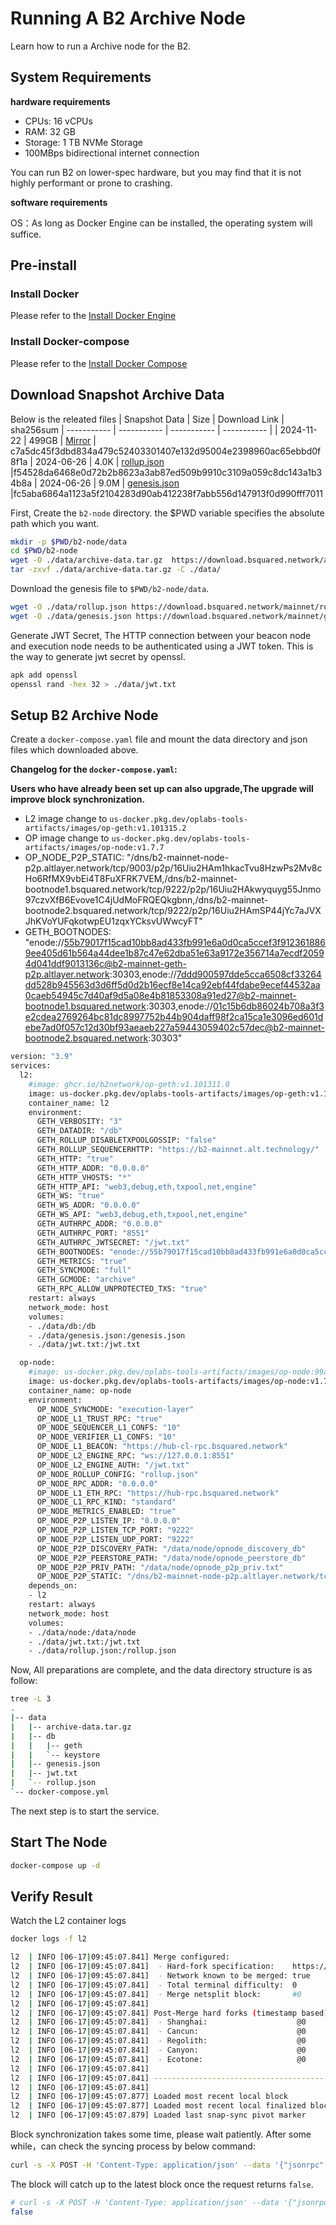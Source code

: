 # Running A B2 Archive Node

Learn how to run a Archive node for the B2.

## System Requirements

**hardware requirements**

- CPUs: 16 vCPUs
- RAM:  32 GB
- Storage: 1 TB NVMe Storage
- 100MBps bidirectional internet connection

You can run B2 on lower-spec hardware, but you may find that it is not highly performant or prone to crashing.

**software requirements**


OS：As long as Docker Engine can be installed, the operating system will suffice.

## Pre-install

### Install Docker

Please refer to the [Install Docker Engine](https://docs.docker.com/engine/install/)

### Install Docker-compose

Please refer to the [Install Docker Compose](https://docs.docker.com/compose/install/standalone/)

## Download Snapshot Archive Data
Below is the releated files
| Snapshot Data     | Size | Download Link | sha256sum
| ----------- | ----------- | ----------- | ----------- |
| 2024-11-22   | 499GB     | [Mirror](https://download.bsquared.network/archive-data.tar.gz) | c7a5dc45f3dbd834a479c52403301407e132d95004e2398960ac65ebbd0f8f1a 
| 2024-06-26    | 4.0K     | [rollup.json](https://download.bsquared.network/mainnet/rollup.json) |f54528da6468e0d72b2b8623a3ab87ed509b9910c3109a059c8dc143a1b34b8a
| 2024-06-26    | 9.0M     | [genesis.json](https://download.bsquared.network/mainnet/genesis.json) |fc5aba6864a1123a5f2104283d90ab412238f7abb556d147913f0d990fff7011

First, Create the ``b2-node`` directory.
the $PWD variable specifies the absolute path which you want.

```sh
mkdir -p $PWD/b2-node/data
cd $PWD/b2-node
wget -O ./data/archive-data.tar.gz  https://download.bsquared.network/archive-data.tar.gz
tar -zxvf ./data/archive-data.tar.gz -C ./data/
```


Download the genesis file to `$PWD/b2-node/data`.

```bash
wget -O ./data/rollup.json https://download.bsquared.network/mainnet/rollup.json
wget -O ./data/genesis.json https://download.bsquared.network/mainnet/genesis.json
```
Generate JWT Secret, The HTTP connection between your beacon node and execution node needs to be authenticated using a JWT token. This is the way to generate jwt secret by openssl.

```bash
apk add openssl
openssl rand -hex 32 > ./data/jwt.txt
```

## Setup B2 Archive Node

Create  a ``docker-compose.yaml`` file and mount the data directory and json files which downloaded above.

**Changelog for the ``docker-compose.yaml``:**

**Users who have already been set up can also upgrade,The upgrade will improve block synchronization.**

- L2 image change to ``us-docker.pkg.dev/oplabs-tools-artifacts/images/op-geth:v1.101315.2``
- OP image change to ``us-docker.pkg.dev/oplabs-tools-artifacts/images/op-node:v1.7.7``
- OP_NODE_P2P_STATIC: "/dns/b2-mainnet-node-p2p.altlayer.network/tcp/9003/p2p/16Uiu2HAm1hkacTvu8HzwPs2Mv8cHo6RfMX9vbEi4T8FuXFRK7VEM,/dns/b2-mainnet-bootnode1.bsquared.network/tcp/9222/p2p/16Uiu2HAkwyquyg55Jnmo97czvXfB6Evove1C4jUdMoFRQEQkgbnn,/dns/b2-mainnet-bootnode2.bsquared.network/tcp/9222/p2p/16Uiu2HAmSP44jYc7aJVXJhKVoYUFqkotwpEU1zqxYCksvUWwcyFT" 
- GETH_BOOTNODES: "enode://55b79017f15cad10bb8ad433fb991e6a0d0ca5ccef3f9123618869ee405d61b564a44dee1b87c47e62dba51e63a9172e356714a7ecdf20594d041ddf9013136c@b2-mainnet-geth-p2p.altlayer.network:30303,enode://7ddd900597dde5cca6508cf33264dd528b945563d3d6ff5d0d2b16ecf8e14ca92ebf44fdabe9ecef44532aa0caeb54945c7d40af9d5a08e4b81853308a91ed27@b2-mainnet-bootnode1.bsquared.network:30303,enode://01c15b6db86024b708a3f3e2cdea2769264bc81dc8997752b44b904daff98f2ca15ca1e3096ed601debe7ad0f057c12d30bf93aeaeb227a59443059402c57dec@b2-mainnet-bootnode2.bsquared.network:30303"
```bash
version: "3.9"
services:
  l2:
    #image: ghcr.io/b2network/op-geth:v1.101311.0
    image: us-docker.pkg.dev/oplabs-tools-artifacts/images/op-geth:v1.101315.2 
    container_name: l2
    environment:
      GETH_VERBOSITY: "3"
      GETH_DATADIR: "/db"
      GETH_ROLLUP_DISABLETXPOOLGOSSIP: "false"
      GETH_ROLLUP_SEQUENCERHTTP: "https://b2-mainnet.alt.technology/"
      GETH_HTTP: "true"
      GETH_HTTP_ADDR: "0.0.0.0"
      GETH_HTTP_VHOSTS: "*"
      GETH_HTTP_API: "web3,debug,eth,txpool,net,engine"
      GETH_WS: "true"
      GETH_WS_ADDR: "0.0.0.0"
      GETH_WS_API: "web3,debug,eth,txpool,net,engine"
      GETH_AUTHRPC_ADDR: "0.0.0.0"
      GETH_AUTHRPC_PORT: "8551"
      GETH_AUTHRPC_JWTSECRET: "/jwt.txt"
      GETH_BOOTNODES: "enode://55b79017f15cad10bb8ad433fb991e6a0d0ca5ccef3f9123618869ee405d61b564a44dee1b87c47e62dba51e63a9172e356714a7ecdf20594d041ddf9013136c@b2-mainnet-geth-p2p.altlayer.network:30303,enode://7ddd900597dde5cca6508cf33264dd528b945563d3d6ff5d0d2b16ecf8e14ca92ebf44fdabe9ecef44532aa0caeb54945c7d40af9d5a08e4b81853308a91ed27@b2-mainnet-bootnode1.bsquared.network:30303,enode://01c15b6db86024b708a3f3e2cdea2769264bc81dc8997752b44b904daff98f2ca15ca1e3096ed601debe7ad0f057c12d30bf93aeaeb227a59443059402c57dec@b2-mainnet-bootnode2.bsquared.network:30303"
      GETH_METRICS: "true"
      GETH_SYNCMODE: "full"
      GETH_GCMODE: "archive"
      GETH_RPC_ALLOW_UNPROTECTED_TXS: "true"
    restart: always
    network_mode: host
    volumes:
    - ./data/db:/db
    - ./data/genesis.json:/genesis.json
    - ./data/jwt.txt:/jwt.txt

  op-node:
    #image: us-docker.pkg.dev/oplabs-tools-artifacts/images/op-node:99a53381019d3571359d989671ccf70f8d69dfd9
    image: us-docker.pkg.dev/oplabs-tools-artifacts/images/op-node:v1.7.7 
    container_name: op-node
    environment:
      OP_NODE_SYNCMODE: "execution-layer"
      OP_NODE_L1_TRUST_RPC: "true"
      OP_NODE_SEQUENCER_L1_CONFS: "10"
      OP_NODE_VERIFIER_L1_CONFS: "10"
      OP_NODE_L1_BEACON: "https://hub-cl-rpc.bsquared.network"
      OP_NODE_L2_ENGINE_RPC: "ws://127.0.0.1:8551"
      OP_NODE_L2_ENGINE_AUTH: "/jwt.txt"
      OP_NODE_ROLLUP_CONFIG: "rollup.json"
      OP_NODE_RPC_ADDR: "0.0.0.0"
      OP_NODE_L1_ETH_RPC: "https://hub-rpc.bsquared.network"
      OP_NODE_L1_RPC_KIND: "standard"
      OP_NODE_METRICS_ENABLED: "true"
      OP_NODE_P2P_LISTEN_IP: "0.0.0.0"
      OP_NODE_P2P_LISTEN_TCP_PORT: "9222"
      OP_NODE_P2P_LISTEN_UDP_PORT: "9222"
      OP_NODE_P2P_DISCOVERY_PATH: "/data/node/opnode_discovery_db"
      OP_NODE_P2P_PEERSTORE_PATH: "/data/node/opnode_peerstore_db"
      OP_NODE_P2P_PRIV_PATH: "/data/node/opnode_p2p_priv.txt"
      OP_NODE_P2P_STATIC: "/dns/b2-mainnet-node-p2p.altlayer.network/tcp/9003/p2p/16Uiu2HAm1hkacTvu8HzwPs2Mv8cHo6RfMX9vbEi4T8FuXFRK7VEM,/dns/b2-mainnet-bootnode1.bsquared.network/tcp/9222/p2p/16Uiu2HAkwyquyg55Jnmo97czvXfB6Evove1C4jUdMoFRQEQkgbnn,/dns/b2-mainnet-bootnode2.bsquared.network/tcp/9222/p2p/16Uiu2HAmSP44jYc7aJVXJhKVoYUFqkotwpEU1zqxYCksvUWwcyFT" 
    depends_on:
    - l2
    restart: always
    network_mode: host
    volumes:
    - ./data/node:/data/node
    - ./data/jwt.txt:/jwt.txt
    - ./data/rollup.json:/rollup.json
```

Now, All preparations are complete, and the data directory structure is as follow:
```bash
tree -L 3
.
|-- data
|   |-- archive-data.tar.gz
|   |-- db
|   |   |-- geth
|   |   `-- keystore
|   |-- genesis.json
|   |-- jwt.txt
|   `-- rollup.json
`-- docker-compose.yml
```

The next step is to start the service.

## Start The Node

```bash
docker-compose up -d
```
## Verify Result

Watch the L2 container logs

```bash
docker logs -f l2
```
```bash
l2  | INFO [06-17|09:45:07.841] Merge configured:
l2  | INFO [06-17|09:45:07.841]  - Hard-fork specification:    https://github.com/ethereum/execution-specs/blob/master/network-upgrades/mainnet-upgrades/paris.md
l2  | INFO [06-17|09:45:07.841]  - Network known to be merged: true
l2  | INFO [06-17|09:45:07.841]  - Total terminal difficulty:  0
l2  | INFO [06-17|09:45:07.841]  - Merge netsplit block:       #0
l2  | INFO [06-17|09:45:07.841]
l2  | INFO [06-17|09:45:07.841] Post-Merge hard forks (timestamp based):
l2  | INFO [06-17|09:45:07.841]  - Shanghai:                    @0          (https://github.com/ethereum/execution-specs/blob/master/network-upgrades/mainnet-upgrades/shanghai.md)
l2  | INFO [06-17|09:45:07.841]  - Cancun:                      @0
l2  | INFO [06-17|09:45:07.841]  - Regolith:                    @0
l2  | INFO [06-17|09:45:07.841]  - Canyon:                      @0
l2  | INFO [06-17|09:45:07.841]  - Ecotone:                     @0
l2  | INFO [06-17|09:45:07.841]
l2  | INFO [06-17|09:45:07.841] ---------------------------------------------------------------------------------------------------------------------------------------------------------
l2  | INFO [06-17|09:45:07.841]
l2  | INFO [06-17|09:45:07.877] Loaded most recent local block           number=2,593,146 hash=12c9b9..19e5d4 td=0 age=3d2h17m
l2  | INFO [06-17|09:45:07.877] Loaded most recent local finalized block number=2,592,324 hash=5dd607..3a9f3c td=0 age=3d2h44m
l2  | INFO [06-17|09:45:07.879] Loaded last snap-sync pivot marker       number=2,190,015
```

Block synchronization takes some time, please wait patiently.
After some while，can check the syncing process by below command:

```bash
curl -s -X POST -H 'Content-Type: application/json' --data '{"jsonrpc":"2.0","method":"eth_syncing","params":[],"id":1}' http://localhost:8545 | jq '.result'
```

The block will catch up to the latest block once the request returns `false`.

```bash
# curl -s -X POST -H 'Content-Type: application/json' --data '{"jsonrpc":"2.0","method":"eth_syncing","params":[],"id":1}' http://localhost:8545 | jq '.result'
false
```
